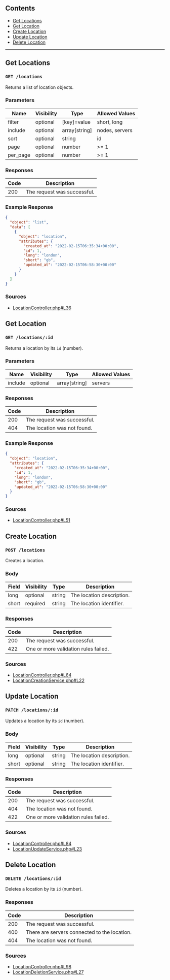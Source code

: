 ## Contents

- [Get Locations](#get-locations)
- [Get Location](#get-location)
- [Create Location](#create-location)
- [Update Location](#update-location)
- [Delete Location](#delete-location)

---

## Get Locations

### `GET /locations`

Returns a list of location objects.

### Parameters

| Name     | Visibility | Type           | Allowed Values |
| -------- | ---------- | -------------- | -------------- |
| filter   | optional   | \[key]=value   | short, long    |
| include  | optional   | array\[string] | nodes, servers |
| sort     | optional   | string         | id             |
| page     | optional   | number         | >= 1           |
| per_page | optional   | number         | >= 1           |

### Responses

| Code | Description                 |
| ---- | --------------------------- |
| 200  | The request was successful. |

### Example Response

```json
{
  "object": "list",
  "data": [
    {
      "object": "location",
      "attributes": {
        "created_at": "2022-02-15T06:35:34+00:00",
        "id": 1,
        "long": "london",
        "short": "gb",
        "updated_at": "2022-02-15T06:58:30+00:00"
      }
    }
  ]
}
```

### Sources

- [LocationController.php#L36](https://github.com/pterodactyl/panel/blob/8abf2d810666c360320cc25808167d08963bb9be/app/Http/Controllers/Api/Application/Locations/LocationController.php#L36)

## Get Location

### `GET /locations/:id`

Returns a location by its `id` (number).

### Parameters

| Name    | Visibility | Type           | Allowed Values |
| ------- | ---------- | -------------- | -------------- |
| include | optional   | array\[string] | servers        |

### Responses

| Code | Description                 |
| ---- | --------------------------- |
| 200  | The request was successful. |
| 404  | The location was not found. |

### Example Response

```json
{
  "object": "location",
  "attributes": {
    "created_at": "2022-02-15T06:35:34+00:00",
    "id": 1,
    "long": "london",
    "short": "gb",
    "updated_at": "2022-02-15T06:58:30+00:00"
  }
}
```

### Sources

- [LocationController.php#L51](https://github.com/pterodactyl/panel/blob/8abf2d810666c360320cc25808167d08963bb9be/app/Http/Controllers/Api/Application/Locations/LocationController.php#L51)

## Create Location

### `POST /locations`

Creates a location.

### Body

| Field | Visibility | Type   | Description               |
| ----- | ---------- | ------ | ------------------------- |
| long  | optional   | string | The location description. |
| short | required   | string | The location identifier.  |

### Responses

| Code | Description                          |
| ---- | ------------------------------------ |
| 200  | The request was successful.          |
| 422  | One or more validation rules failed. |

### Sources

- [LocationController.php#L64](https://github.com/pterodactyl/panel/blob/8abf2d810666c360320cc25808167d08963bb9be/app/Http/Controllers/Api/Application/Locations/LocationController.php#L64)
- [LocationCreationService.php#L22](https://github.com/pterodactyl/panel/blob/a9bdf7a1ef27a65f07ebbf71d8ea20285cdaf30f/app/Services/Locations/LocationCreationService.php#L22)

## Update Location

### `PATCH /locations/:id`

Updates a location by its `id` (number).

### Body

| Field | Visibility | Type   | Description               |
| ----- | ---------- | ------ | ------------------------- |
| long  | optional   | string | The location description. |
| short | optional   | string | The location identifier.  |

### Responses

| Code | Description                          |
| ---- | ------------------------------------ |
| 200  | The request was successful.          |
| 404  | The location was not found.          |
| 422  | One or more validation rules failed. |

### Sources

- [LocationController.php#L84](https://github.com/pterodactyl/panel/blob/8abf2d810666c360320cc25808167d08963bb9be/app/Http/Controllers/Api/Application/Locations/LocationController.php#L84)
- [LocationUpdateService.php#L23](https://github.com/pterodactyl/panel/blob/a9bdf7a1ef27a65f07ebbf71d8ea20285cdaf30f/app/Services/Locations/LocationUpdateService.php#L23)

## Delete Location

### `DELETE /locations/:id`

Deletes a location by its `id` (number).

### Responses

| Code | Description                                  |
| ---- | -------------------------------------------- |
| 200  | The request was successful.                  |
| 400  | There are servers connected to the location. |
| 404  | The location was not found.                  |

### Sources

- [LocationController.php#L98](https://github.com/pterodactyl/panel/blob/8abf2d810666c360320cc25808167d08963bb9be/app/Http/Controllers/Api/Application/Locations/LocationController.php#L98)
- [LocationDeletionService.php#L27](https://github.com/pterodactyl/panel/blob/a9bdf7a1ef27a65f07ebbf71d8ea20285cdaf30f/app/Services/Locations/LocationDeletionService.php#L27)
